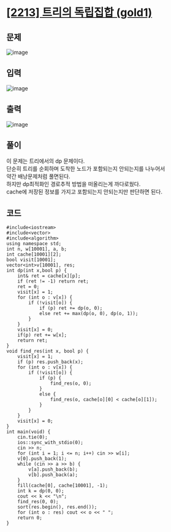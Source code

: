 # [[2213] 트리의 독립집합 (gold1)](https://www.acmicpc.net/problem/2213)
## 문제
![image](https://github.com/user-attachments/assets/a0d17a43-6c51-4de9-9fe2-53c200e9d128)

## 입력
![image](https://github.com/user-attachments/assets/6e8383d0-514f-4d63-8c75-8cfb93c845c6)

## 출력
![image](https://github.com/user-attachments/assets/747d51bd-d75d-4686-b7e7-120645be73fe)

## 풀이
이 문제는 트리에서의 dp 문제이다.  
단순히 트리를 순회하며 도착한 노드가 포함되는지 안되는지를 나누어서  
약간 배낭문제처럼 풀면된다.  
하지만 dp최적화인 경로추적 방법을 떠올리는게 까다로웠다.  
cache에 저장된 정보를 가지고 포함되는지 안되는지만 판단하면 된다.  

## 코드
```
#include<iostream>
#include<vector>
#include<algorithm>
using namespace std;
int n, w[10001], a, b;
int cache[10001][2];
bool visit[10001];
vector<int>v[10001], res;
int dp(int x,bool p) {
	int& ret = cache[x][p];
	if (ret != -1) return ret;
	ret = 0;
	visit[x] = 1;
	for (int o : v[x]) {
		if (!visit[o]) {
			if (p) ret += dp(o, 0);
			else ret += max(dp(o, 0), dp(o, 1));
		}
	}
	visit[x] = 0;
	if(p) ret += w[x];
	return ret;
}
void find_res(int x, bool p) {
	visit[x] = 1;
	if (p) res.push_back(x);
	for (int o : v[x]) {
		if (!visit[o]) {
			if (p) {
				find_res(o, 0);
			}
			else {
				find_res(o, cache[o][0] < cache[o][1]);
			}
		}
	}
	visit[x] = 0;
}
int main(void) {
	cin.tie(0);
	ios::sync_with_stdio(0);
	cin >> n;
	for (int i = 1; i <= n; i++) cin >> w[i];
	v[0].push_back(1);
	while (cin >> a >> b) {
		v[a].push_back(b);
		v[b].push_back(a);
	}
	fill(cache[0], cache[10001], -1);
	int k = dp(0, 0);
	cout << k << "\n";
	find_res(0, 0);
	sort(res.begin(), res.end());
	for (int o : res) cout << o << " ";
	return 0;
}
```

